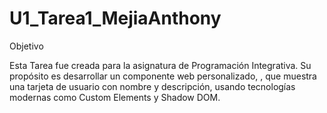 # U1_Tarea1_MejiaAnthony

Objetivo

Esta Tarea fue creada para la asignatura de Programación Integrativa. Su propósito es desarrollar un componente web personalizado, <tarjeta-usuario>, que muestra una tarjeta de usuario con nombre y descripción, usando tecnologías modernas como Custom Elements y Shadow DOM.
